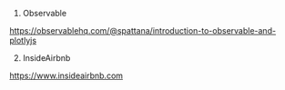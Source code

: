 
1. Observable 

https://observablehq.com/@spattana/introduction-to-observable-and-plotlyjs

2. InsideAirbnb

https://www.insideairbnb.com
